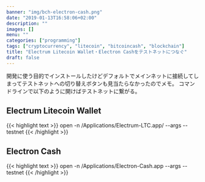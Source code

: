 ```yaml
---
banner: "img/bch-electron-cash.png"
date: "2019-01-13T16:58:06+02:00"
description: ""
images: []
menu: ""
categories: ["programming"]
tags: ["cryptocurrency", "litecoin", "bitcoincash", "blockchain"]
title: "Electrum Litecoin Wallet・Electron Cashをテストネットにつなぐ"
draft: false
---
```

開発に使う目的でインストールしたけどデフォルトでメインネットに接続してしまってテストネットへの切り替えボタンも見当たらなかったのでメモ。
コマンドラインで以下のように開けばテストネットに繋がる。

## Electrum Litecoin Wallet
{{< highlight text >}}
open -n /Applications/Electrum-LTC.app/ --args --testnet
{{< /highlight >}}

## Electron Cash
{{< highlight text >}}
open -n /Applications/Electron-Cash.app --args --testnet
{{< /highlight >}}



